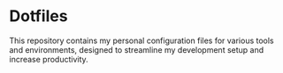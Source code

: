 # Dotfiles
This repository contains my personal configuration files for various tools and environments, designed to streamline my development setup and increase productivity.
